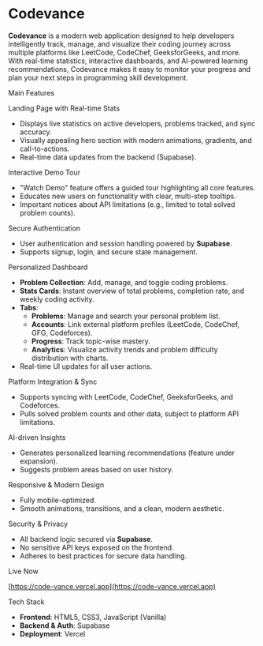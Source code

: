 # Codevance

**Codevance** is a modern web application designed to help developers intelligently track, manage, and visualize their coding journey across multiple platforms like LeetCode, CodeChef, GeeksforGeeks, and more. With real-time statistics, interactive dashboards, and AI-powered learning recommendations, Codevance makes it easy to monitor your progress and plan your next steps in programming skill development.

Main Features

Landing Page with Real-time Stats
- Displays live statistics on active developers, problems tracked, and sync accuracy.
- Visually appealing hero section with modern animations, gradients, and call-to-actions.
- Real-time data updates from the backend (Supabase).

Interactive Demo Tour
- "Watch Demo" feature offers a guided tour highlighting all core features.
- Educates new users on functionality with clear, multi-step tooltips.
- Important notices about API limitations (e.g., limited to total solved problem counts).

Secure Authentication
- User authentication and session handling powered by **Supabase**.
- Supports signup, login, and secure state management.

Personalized Dashboard
- **Problem Collection**: Add, manage, and toggle coding problems.
- **Stats Cards**: Instant overview of total problems, completion rate, and weekly coding activity.
- **Tabs**:
  - **Problems**: Manage and search your personal problem list.
  - **Accounts**: Link external platform profiles (LeetCode, CodeChef, GFG, Codeforces).
  - **Progress**: Track topic-wise mastery.
  - **Analytics**: Visualize activity trends and problem difficulty distribution with charts.
- Real-time UI updates for all user actions.

Platform Integration & Sync
- Supports syncing with LeetCode, CodeChef, GeeksforGeeks, and Codeforces.
- Pulls solved problem counts and other data, subject to platform API limitations.

AI-driven Insights
- Generates personalized learning recommendations (feature under expansion).
- Suggests problem areas based on user history.

Responsive & Modern Design
- Fully mobile-optimized.
- Smooth animations, transitions, and a clean, modern aesthetic.

Security & Privacy
- All backend logic secured via **Supabase**.
- No sensitive API keys exposed on the frontend.
- Adheres to best practices for secure data handling.

Live Now

[https://code-vance.vercel.app](https://code-vance.vercel.app)

Tech Stack

- **Frontend**: HTML5, CSS3, JavaScript (Vanilla)
- **Backend & Auth**: Supabase
- **Deployment**: Vercel

